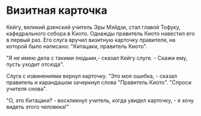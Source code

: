 # Визитная карточка

Кейгу, великий дзенский учитель Эры Мэйдзи, стал главой Тофуку, кафедрального собора в Киото. Однажды правитель Киото навестил его в первый раз. Его слуга вручил визитную карточку правителя, на которой было написано: "Китацаки, правитель Киото".

"Я не имею дела с такими людьми,- сказал Кейгу слуге. - Скажи ему, пусть уходит отсюда".

Слуга с извинениями вернул карточку. "Это моя ошибка, - сказал правитель и карандашом зачеркнул слова "Правитель Киото". "Спроси учителя снова".

"О, это Китацаки? - воскликнул учитель, когда увидел карточку, - я хочу видеть этого человека!"

